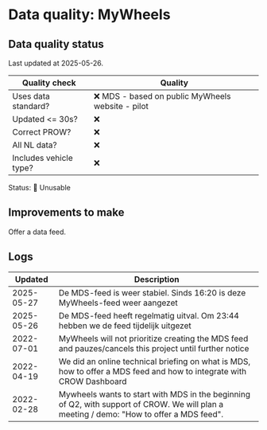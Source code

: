 # Data quality: MyWheels

## Data quality status

Last updated at 2025-05-26.

| **Quality check**           | **Quality**
| --                          | --          |
| Uses data standard?         | ❌ MDS - based on public MyWheels website - pilot
| Updated <= 30s?             | ❌
| Correct PROW?               | ❌
| All NL data?                | ❌
| Includes vehicle type?      | ❌

Status: 🔴 Unusable

## Improvements to make

Offer a data feed.

## Logs

| Updated    | Description
| ----       | ---
| 2025-05-27 | De MDS-feed is weer stabiel. Sinds 16:20 is deze MyWheels-feed weer aangezet
| 2025-05-26 | De MDS-feed heeft regelmatig uitval. Om 23:44 hebben we de feed tijdelijk uitgezet
| 2022-07-01 | MyWheels will not prioritize creating the MDS feed and pauzes/cancels this project until further notice
| 2022-04-19 | We did an online technical briefing on what is MDS, how to offer a MDS feed and how to integrate with CROW Dashboard
| 2022-02-28 | Mywheels wants to start with MDS in the beginning of Q2, with support of CROW. We will plan a meeting / demo: "How to offer a MDS feed".
